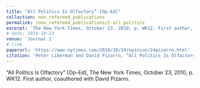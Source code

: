 ```yaml
---
title: "All Politics Is Olfactory” [Op-Ed]"
collection: non_refereed_publications
permalink: /non_refereed_publications/2-all_politics
excerpt: 'The New York Times, October 23, 2010, p. WK12. First author, coauthored with David Pizarro.'
# date: 2010-10-23
venue: 'Journal 1'
# link
paperurl: 'https://www.nytimes.com/2010/10/24/opinion/24pizarro.html' 
citation: 'Peter Liberman and David Pizarro, “All Politics Is Olfactory” [Op-Ed], The New York Times, October 23, 2010, p. WK12.'
---
```

 “All Politics Is Olfactory” [Op-Ed], The New York Times, October 23, 2010, p. WK12. First author, coauthored with David Pizarro.

<!-- [Read paper here](http://www.foreignaffairs.com/articles/141036/peter-liberman-and-julie-a-george/will-conquest-pdf) -->

<!-- Recommended citation: Your Name, You. (2009). "Paper Title Number 1." <i>Journal 1</i>. 1(1). -->
